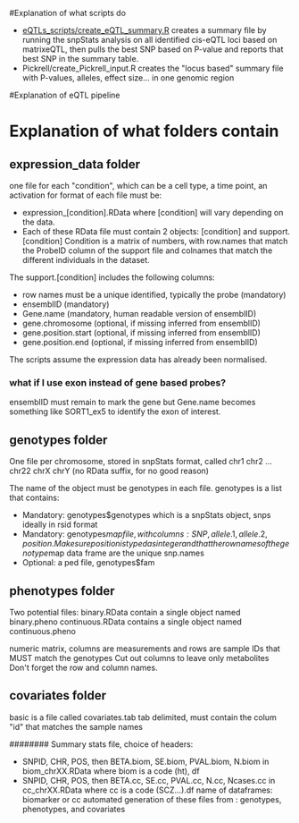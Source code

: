 #Explanation of what scripts do

* [eQTLs_scripts/create_eQTL_summary.R](https://github.com/vplagnol/eQTL_scripts/blob/master/eQTLs_scripts/create_eQTL_summary.R) creates a summary file by running the snpStats analysis on all identified cis-eQTL loci based on matrixeQTL, then pulls the best SNP based on P-value and reports that best SNP in the summary table.
* Pickrell/create_Pickrell_input.R creates the "locus based" summary file with P-values, alleles, effect size... in one genomic region


#Explanation of eQTL pipeline

# Explanation of what folders contain

## expression_data folder
one file for each "condition", which can be a cell type, a time point, an activation
for format of each file must be: 
* expression_[condition].RData 
where [condition] will vary depending on the data.
* Each of these RData file must contain 2 objects:
[condition] and support.[condition]
Condition is a matrix of numbers, with row.names that match the ProbeID column of the support file and colnames that match the different individuals in the dataset.

The support.[condition] includes the following columns:
* row names must be a unique identified, typically the probe (mandatory)
* ensemblID (mandatory)
* Gene.name (mandatory, human readable version of ensemblID)
* gene.chromosome (optional, if missing inferred from ensemblID) 
* gene.position.start (optional, if missing inferred from ensemblID) 
* gene.position.end (optional, if missing inferred from ensemblID) 

The scripts assume the expression data has already been normalised. 

### what if I use exon instead of gene based probes?

ensemblID must remain to mark the gene but Gene.name becomes something like SORT1_ex5 to identify the exon of interest.



## genotypes folder
One file per chromosome, stored in snpStats format, called
chr1
chr2
...
chr22
chrX
chrY
(no RData suffix, for no good reason)


The name of the object must be genotypes in each file. 
genotypes is a list that contains:
* Mandatory: genotypes$genotypes which is a snpStats object, snps ideally in rsid format
* Mandatory: genotypes$map file, with columns: SNP, allele.1, allele.2, position. Make sure position is typed as integer and that the rownames of the genotype$map data frame are the unique snp.names 
* Optional: a ped file, genotypes$fam

## phenotypes folder
Two potential files:
binary.RData contain a single object named binary.pheno
continuous.RData contains a single object named continuous.pheno

numeric matrix, columns are measurements and rows are sample IDs that MUST match the genotypes
Cut out columns to leave only metabolites
Don't forget the row and column names.

## covariates folder
basic is a file called
covariates.tab
tab delimited, must contain the colum "id" that matches the sample names





########
Summary stats file, choice of headers:
* SNPID, CHR, POS, then BETA.biom, SE.biom, PVAL.biom, N.biom in biom_chrXX.RData where biom is a code (ht), df
* SNPID, CHR, POS, then BETA.cc, SE.cc, PVAL.cc, N.cc, Ncases.cc in cc_chrXX.RData where cc is a code (SCZ...).df
name of dataframes: biomarker or cc
automated generation of these files from : genotypes, phenotypes, and covariates



